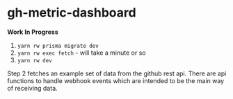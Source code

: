 # gh-metric-dashboard

**Work In Progress**

1. `yarn rw prisma migrate dev`
2. `yarn rw exec fetch` - will take a minute or so
3. `yarn rw dev`

Step 2 fetches an example set of data from the github rest api. There are api functions to handle webhook events which are intended to be the main way of receiving data.
